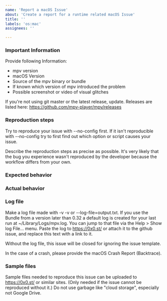 ```yaml
---
name: 'Report a macOS Issue'
about: 'Create a report for a runtime related macOS Issue'
title: ''
labels: 'os:mac'
assignees: ''

---
```


### Important Information

Provide following Information:
- mpv version
- macOS Version
- Source of the mpv binary or bundle
- If known which version of mpv introduced the problem
- Possible screenshot or video of visual glitches

If you're not using git master or the latest release, update.
Releases are listed here: https://github.com/mpv-player/mpv/releases

### Reproduction steps

Try to reproduce your issue with --no-config first. If it isn't reproducible
with --no-config try to first find out which option or script causes your issue.

Describe the reproduction steps as precise as possible. It's very likely that
the bug you experience wasn't reproduced by the developer because the workflow
differs from your own.

### Expected behavior

### Actual behavior

### Log file

Make a log file made with -v -v or --log-file=output.txt. If you use the Bundle
from a version later than 0.32 a default log is created for your last run at
~/Library/Logs/mpv.log. You can jump to that file via the Help > Show log File…
menu. Paste the log to https://0x0.st/ or attach it to the github issue, and
replace this text with a link to it. 

Without the log file, this issue will be closed for ignoring the issue template.

In the case of a crash, please provide the macOS Crash Report (Backtrace).

### Sample files

Sample files needed to reproduce this issue can be uploaded to https://0x0.st/
or similar sites. (Only needed if the issue cannot be reproduced without it.)
Do not use garbage like "cloud storage", especially not Google Drive.
